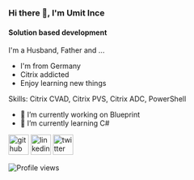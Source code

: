 ### Hi there 👋, I'm Umit Ince
#### Solution based development


I'm a Husband, Father and ...
- I'm from Germany
- Citrix addicted
- Enjoy learning new things

Skills: Citrix CVAD, Citrix PVS, Citrix ADC, PowerShell

- 🔭 I’m currently working on Blueprint 
- 🌱 I’m currently learning C# 


[<img src='https://cdn.jsdelivr.net/npm/simple-icons@3.0.1/icons/github.svg' alt='github' height='40'>](https://github.com/CptR3tr0)  [<img src='https://cdn.jsdelivr.net/npm/simple-icons@3.0.1/icons/linkedin.svg' alt='linkedin' height='40'>](https://www.linkedin.com/in/uemit-ince/)  [<img src='https://cdn.jsdelivr.net/npm/simple-icons@3.0.1/icons/twitter.svg' alt='twitter' height='40'>](https://twitter.com/CptR3tr0)  

![Profile views](https://gpvc.arturio.dev/CptR3tr0)  
